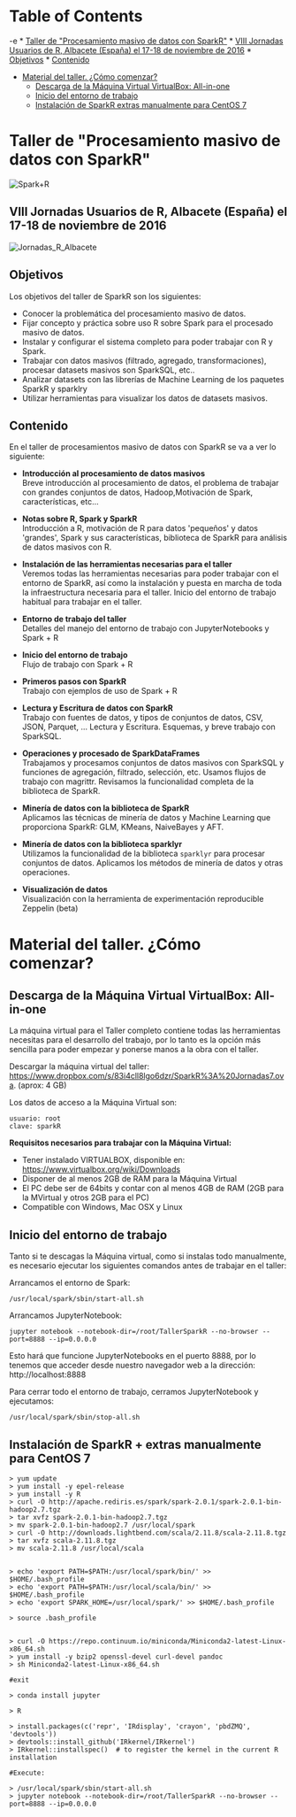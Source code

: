Table of Contents
=================

-e    * [Taller de "Procesamiento masivo de datos con SparkR"](#taller-de-procesamiento-masivo-de-datos-con-sparkr)
      * [VIII Jornadas Usuarios de R, Albacete (España) el 17-18 de noviembre de 2016](#viii-jornadas-usuarios-de-r-albacete-españa-el-17-18-de-noviembre-de-2016)
      * [Objetivos](#objetivos)
      * [Contenido](#contenido)
   * [Material del taller. ¿Cómo comenzar?](#material-del-taller-cómo-comenzar)
      * [Descarga de la Máquina Virtual VirtualBox: All-in-one](#descarga-de-la-máquina-virtual-virtualbox-all-in-one)
      * [Inicio del entorno de trabajo](#inicio-del-entorno-de-trabajo)
      * [Instalación de SparkR   extras manualmente para CentOS 7](#instalación-de-sparkr--extras-manualmente-para-centos-7)




# Taller de "Procesamiento masivo de datos con SparkR"

![Spark+R](https://sites.google.com/site/manuparra/home/SparkRlogo.png)

## VIII Jornadas Usuarios de R, Albacete (España) el 17-18 de noviembre de 2016

![Jornadas_R_Albacete](https://sites.google.com/site/manuparra/home/jornadas_R_albacete.png)


## Objetivos

Los objetivos del taller de SparkR son los siguientes:

* Conocer la problemática del procesamiento masivo de datos.
* Fijar concepto y práctica sobre uso R sobre Spark para el procesado masivo de datos.
* Instalar y configurar el sistema completo para poder trabajar con R y Spark.
* Trabajar con datos masivos (filtrado, agregado, transformaciones), procesar datasets masivos son SparkSQL, etc..
* Analizar datasets con las librerías de Machine Learning de los paquetes SparkR y sparklry
* Utilizar herramientas para visualizar los datos de datasets masivos.


## Contenido

En el taller de procesamientos masivo de datos con SparkR se va a ver lo siguiente:

* **Introducción al procesamiento de datos masivos**<BR>
    Breve introducción al procesamiento de datos, el problema de trabajar con grandes conjuntos de datos, Hadoop,Motivación de Spark, características, etc...<BR>

* **Notas sobre R, Spark y SparkR**<BR>
    Introducción a R, motivación de R para datos 'pequeños' y datos 'grandes', Spark y sus características, biblioteca de SparkR para análisis de datos masivos con R.<BR>

* **Instalación de las herramientas necesarias para el taller**<BR>
    Veremos todas las herramientas necesarias para poder trabajar con el entorno de SparkR, así como la instalación y puesta en marcha de toda la infraestructura necesaria para el taller. Inicio del entorno de trabajo habitual para trabajar en el taller.<BR>

* **Entorno de trabajo del taller**<BR>
    Detalles del manejo del entorno de trabajo con JupyterNotebooks y Spark + R<BR>

* **Inicio del entorno de trabajo**<BR>
    Flujo de trabajo con Spark + R<BR>

* **Primeros pasos con SparkR**<BR>
    Trabajo con ejemplos de uso de Spark + R <BR>

* **Lectura y Escritura de datos con SparkR**<BR>
    Trabajo con fuentes de datos, y tipos de conjuntos de datos, CSV, JSON, Parquet, ... Lectura y Escritura. Esquemas, y breve trabajo con SparkSQL. <BR>

* **Operaciones y procesado de SparkDataFrames**<BR>
    Trabajamos y procesamos conjuntos de datos masivos con SparkSQL y funciones de agregación, filtrado, selección, etc. Usamos flujos de trabajo con magrittr. Revisamos la funcionalidad completa de la biblioteca de SparkR.<BR>

* **Minería de datos con la biblioteca de SparkR**<BR>
    Aplicamos las técnicas de minería de datos y Machine Learning que proporciona SparkR: GLM, KMeans, NaiveBayes y AFT.<BR>

* **Minería de datos con la biblioteca sparklyr**<BR>
    Utilizamos la funcionalidad de la biblioteca ``sparklyr`` para procesar conjuntos de datos. Aplicamos los métodos de minería de datos y otras operaciones.<BR>

* **Visualización de datos**<BR>
    Visualización con la herramienta de experimentación reproducible Zeppelin (beta)

# Material del taller. ¿Cómo comenzar?

## Descarga de la Máquina Virtual VirtualBox: All-in-one

La máquina virtual para el Taller completo contiene todas las herramientas necesitas para el desarrollo del trabajo, por lo tanto es la opción más sencilla para poder empezar y ponerse manos a la obra con el taller.


Descargar la máquina virtual del taller: https://www.dropbox.com/s/83i4cll8lgo6dzr/SparkR%3A%20Jornadas7.ova. (aprox: 4 GB)


Los datos de acceso a la Máquina Virtual son:

	usuario: root
	clave: sparkR

**Requisitos necesarios para trabajar con la Máquina Virtual:**

* Tener instalado VIRTUALBOX, disponible en: https://www.virtualbox.org/wiki/Downloads
* Disponer de al menos 2GB de RAM para la Máquina Virtual
* El PC debe ser de 64bits y contar con al menos 4GB de RAM (2GB para la MVirtual y otros 2GB para el PC)
* Compatible con Windows, Mac OSX y Linux


## Inicio del entorno de trabajo

Tanto si te descagas la Máquina virtual, como si instalas todo manualmente, es necesario ejecutar los siguientes comandos antes de trabajar en el taller:

Arrancamos el entorno de Spark:

	/usr/local/spark/sbin/start-all.sh

Arrancamos JupyterNotebook:

	jupyter notebook --notebook-dir=/root/TallerSparkR --no-browser --port=8888 --ip=0.0.0.0

Esto hará que funcione JupyterNotebooks en el puerto 8888, por lo tenemos que acceder desde nuestro navegador web a la dirección: http://localhost:8888

Para cerrar todo el entorno de trabajo, cerramos JupyterNotebook y ejecutamos:
	
	/usr/local/spark/sbin/stop-all.sh

## Instalación de SparkR + extras manualmente para CentOS 7

```
> yum update
> yum install -y epel-release
> yum install -y R
> curl -O http://apache.rediris.es/spark/spark-2.0.1/spark-2.0.1-bin-hadoop2.7.tgz
> tar xvfz spark-2.0.1-bin-hadoop2.7.tgz
> mv spark-2.0.1-bin-hadoop2.7 /usr/local/spark
> curl -O http://downloads.lightbend.com/scala/2.11.8/scala-2.11.8.tgz
> tar xvfz scala-2.11.8.tgz
> mv scala-2.11.8 /usr/local/scala


> echo 'export PATH=$PATH:/usr/local/spark/bin/' >> $HOME/.bash_profile 
> echo 'export PATH=$PATH:/usr/local/scala/bin/' >> $HOME/.bash_profile 
> echo 'export SPARK_HOME=/usr/local/spark/' >> $HOME/.bash_profile 

> source .bash_profile


> curl -O https://repo.continuum.io/miniconda/Miniconda2-latest-Linux-x86_64.sh
> yum install -y bzip2 openssl-devel curl-devel pandoc
> sh Miniconda2-latest-Linux-x86_64.sh 

#exit 

> conda install jupyter

> R

> install.packages(c('repr', 'IRdisplay', 'crayon', 'pbdZMQ', 'devtools'))
> devtools::install_github('IRkernel/IRkernel')
> IRkernel::installspec()  # to register the kernel in the current R installation

#Execute:

> /usr/local/spark/sbin/start-all.sh
> jupyter notebook --notebook-dir=/root/TallerSparkR --no-browser --port=8888 --ip=0.0.0.0 

```

